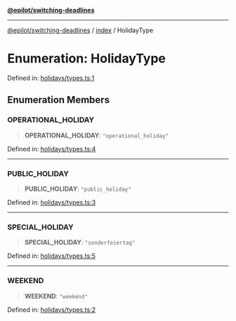 [**@epilot/switching-deadlines**](../../README.md)

***

[@epilot/switching-deadlines](../../modules.md) / [index](../README.md) / HolidayType

# Enumeration: HolidayType

Defined in: [holidays/types.ts:1](https://github.com/epilot-dev/switching-deadlines/blob/399b2cc39d63ef20d5c31e06d92ee448511e691c/src/holidays/types.ts#L1)

## Enumeration Members

### OPERATIONAL\_HOLIDAY

> **OPERATIONAL\_HOLIDAY**: `"operational_holiday"`

Defined in: [holidays/types.ts:4](https://github.com/epilot-dev/switching-deadlines/blob/399b2cc39d63ef20d5c31e06d92ee448511e691c/src/holidays/types.ts#L4)

***

### PUBLIC\_HOLIDAY

> **PUBLIC\_HOLIDAY**: `"public_holiday"`

Defined in: [holidays/types.ts:3](https://github.com/epilot-dev/switching-deadlines/blob/399b2cc39d63ef20d5c31e06d92ee448511e691c/src/holidays/types.ts#L3)

***

### SPECIAL\_HOLIDAY

> **SPECIAL\_HOLIDAY**: `"sonderfeiertag"`

Defined in: [holidays/types.ts:5](https://github.com/epilot-dev/switching-deadlines/blob/399b2cc39d63ef20d5c31e06d92ee448511e691c/src/holidays/types.ts#L5)

***

### WEEKEND

> **WEEKEND**: `"weekend"`

Defined in: [holidays/types.ts:2](https://github.com/epilot-dev/switching-deadlines/blob/399b2cc39d63ef20d5c31e06d92ee448511e691c/src/holidays/types.ts#L2)
